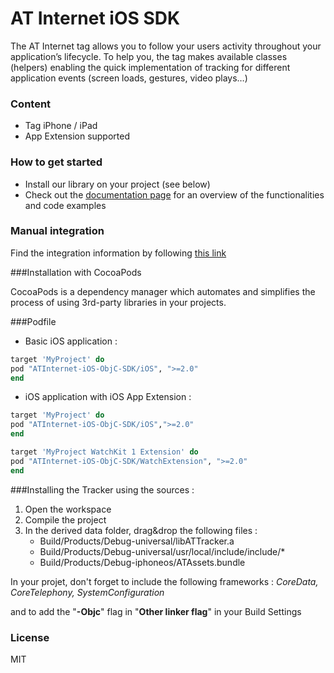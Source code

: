 # AT Internet iOS SDK
The AT Internet tag allows you to follow your users activity throughout your application’s lifecycle.
To help you, the tag makes available classes (helpers) enabling the quick implementation of tracking for different application events (screen loads, gestures, video plays…)

### Content
* Tag iPhone / iPad
* App Extension supported

### How to get started
  - Install our library on your project (see below)
  - Check out the [documentation page] for an overview of the functionalities and code examples

### Manual integration
Find the integration information by following [this link]

###Installation with CocoaPods

CocoaPods is a dependency manager which automates and simplifies the process of using 3rd-party libraries in your projects.

###Podfile

  - Basic iOS application : 

```ruby
target 'MyProject' do
pod "ATInternet-iOS-ObjC-SDK/iOS", ">=2.0"
end
```

  - iOS application with iOS App Extension : 

```ruby
target 'MyProject' do
pod "ATInternet-iOS-ObjC-SDK/iOS",">=2.0"
end

target 'MyProject WatchKit 1 Extension' do
pod "ATInternet-iOS-ObjC-SDK/WatchExtension", ">=2.0"
end

```

###Installing the Tracker using the sources : 

1. Open the workspace
2. Compile the project
3. In the derived data folder, drag&drop the following files : 
    * Build/Products/Debug-universal/libATTracker.a
    * Build/Products/Debug-universal/usr/local/include/include/*
    * Build/Products/Debug-iphoneos/ATAssets.bundle

In your projet, don't forget to include the following frameworks : 
_CoreData, CoreTelephony, SystemConfiguration_

and to add the "**-Objc**" flag in "**Other linker flag**" in your Build Settings



### License
MIT


   [this link]: <http://developers.atinternet-solutions.com/ios-en/getting-started-en/integration-of-the-objective-c-library-ios-en/>
   [documentation page]: <http://developers.atinternet-solutions.com/ios-en/getting-started-en/integration-of-the-objective-c-library-ios-en/>
